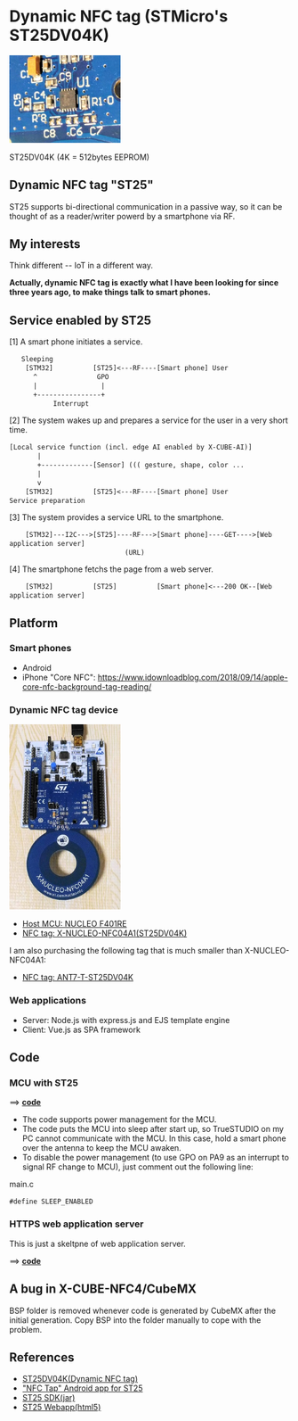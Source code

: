 # Dynamic NFC tag (STMicro's ST25DV04K)

<img src="./doc/ST25DV04K.jpg" width=200>

ST25DV04K (4K = 512bytes EEPROM)

## Dynamic NFC tag "ST25"

ST25 supports bi-directional communication in a passive way, so it can be thought of as a reader/writer powerd by a smartphone via RF.

## My interests

Think different -- IoT in a different way.

**Actually, dynamic NFC tag is exactly what I have been looking for since three years ago, to make things talk to smart phones.**

## Service enabled by ST25

[1] A smart phone initiates a service.

```
   Sleeping                                         
    [STM32]          [ST25]<---RF----[Smart phone] User
      ^               GPO                           
      |                |
      +----------------+
           Interrupt
```

[2] The system wakes up and prepares a service for the user in a very short time.

```
[Local service function (incl. edge AI enabled by X-CUBE-AI)]
       |
       +-------------[Sensor] ((( gesture, shape, color ...
       |
       v
    [STM32]          [ST25]<---RF----[Smart phone] User
Service preparation  
```

[3] The system provides a service URL to the smartphone.

```
    [STM32]---I2C--->[ST25]----RF--->[Smart phone]----GET---->[Web application server]
                             (URL)
```

[4] The smartphone fetchs the page from a web server.

```
    [STM32]          [ST25]          [Smart phone]<---200 OK--[Web application server]
```

## Platform

### Smart phones

- Android
- iPhone "Core NFC": https://www.idownloadblog.com/2018/09/14/apple-core-nfc-background-tag-reading/

### Dynamic NFC tag device

<img src="./doc/expansion_board1.jpg" width=200>

- [Host MCU: NUCLEO F401RE](https://www.st.com/en/evaluation-tools/nucleo-f401re.html)
- [NFC tag: X-NUCLEO-NFC04A1(ST25DV04K)](https://www.st.com/en/ecosystems/x-nucleo-nfc04a1.html)

I am also purchasing the following tag that is much smaller than X-NUCLEO-NFC04A1:
- [NFC tag: ANT7-T-ST25DV04K](https://www.st.com/en/evaluation-tools/ant7-t-st25dv04k.html)

### Web applications

- Server: Node.js with express.js and EJS template engine
- Client: Vue.js as SPA framework

## Code

### MCU with ST25

==> **[code](./stm32/Dynamic_NFC)**

- The code supports power management for the MCU.
- The code puts the MCU into sleep after start up, so TrueSTUDIO on my PC cannot communicate with the MCU. In this case, hold a smart phone over the antenna to keep the MCU awaken.
- To disable the power management (to use GPO on PA9 as an interrupt to signal RF change to MCU), just comment out the following line:

main.c
```
#define SLEEP_ENABLED
```

### HTTPS web application server

This is just a skeltpne of web application server.

==> **[code](./node)**

## A bug in X-CUBE-NFC4/CubeMX

BSP folder is removed whenever code is generated by CubeMX after the initial generation. Copy BSP into the folder manually to cope with the problem.

## References

- [ST25DV04K(Dynamic NFC tag)](https://www.st.com/en/nfc/st25dv04k.html)
- ["NFC Tap" Android app for ST25](https://www.st.com/content/st_com/en/products/embedded-software/st25-nfc-rfid-software/stsw-st25001.html)
- [ST25 SDK(jar)](https://my.st.com/content/my_st_com/en/products/embedded-software/st25-nfc-rfid-software/stsw-st25sdk001.html)
- [ST25 Webapp(html5)](https://smarter.st.com/st25-nfc-web-application/?icmp=tt7281_gl_lnkon_may2018)
